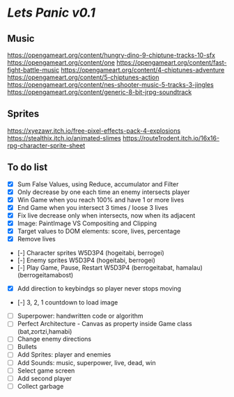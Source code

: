 # _Lets Panic v0.1_

## Music

https://opengameart.org/content/hungry-dino-9-chiptune-tracks-10-sfx
https://opengameart.org/content/one
https://opengameart.org/content/fast-fight-battle-music
https://opengameart.org/content/4-chiptunes-adventure
https://opengameart.org/content/5-chiptunes-action
https://opengameart.org/content/nes-shooter-music-5-tracks-3-jingles
https://opengameart.org/content/generic-8-bit-jrpg-soundtrack

## Sprites

https://xyezawr.itch.io/free-pixel-effects-pack-4-explosions
https://stealthix.itch.io/animated-slimes
https://route1rodent.itch.io/16x16-rpg-character-sprite-sheet

## To do list

- [x] Sum False Values, using Reduce, accumulator and Filter
- [x] Only decrease by one each time an enemy intersects player
- [x] Win Game when you reach 100% and have 1 or more lives
- [x] End Game when you intersect 3 times / loose 3 lives
- [x] Fix live decrease only when intersects, now when its adjacent
- [x] Image: PaintImage VS Compositing and Clipping
- [x] Target values to DOM elements: score, lives, percentage
- [x] Remove lives
- [-] Character sprites W5D3P4 (hogeitabi, berrogei)
- [-] Enemy sprites W5D3P4 (hogeitabi, berrogei)
- [-] Play Game, Pause, Restart W5D3P4 (berrogeitabat, hamalau) (berrogeitamabost)
- [x] Add direction to keybindgs so player never stops moving 
- [-] 3, 2, 1 countdown to load image
- [ ] Superpower: handwritten code or algorithm
- [ ] Perfect Architecture - Canvas as property inside Game class (bat,zortzi,hamabi)
- [ ] Change enemy directions
- [ ] Bullets
- [ ] Add Sprites: player and enemies
- [ ] Add Sounds: music, superpower, live, dead, win
- [ ] Select game screen
- [ ] Add second player
- [ ] Collect garbage
